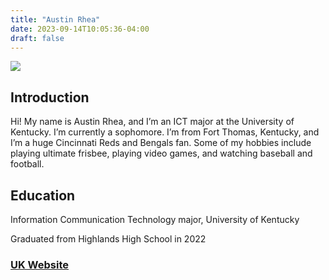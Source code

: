 ```yaml
---
title: "Austin Rhea"
date: 2023-09-14T10:05:36-04:00
draft: false
---
```


![](https://cdn.discordapp.com/attachments/846204617998336020/1157772032444993596/IMG_7529.JPG?ex=6519d2ba&is=6518813a&hm=89952ba1d7d30c49ec2500d4a8024eeaebc265955b49b27273894b8033286939&)

## Introduction
Hi! My name is Austin Rhea, and I’m an ICT major at the University of Kentucky. I’m currently a sophomore. I’m from Fort Thomas, Kentucky, and I’m a huge Cincinnati Reds and Bengals fan. Some of my hobbies include playing ultimate frisbee, playing video games, and watching baseball and football. 


## Education
Information Communication Technology major, University of Kentucky


Graduated from Highlands High School in 2022


### [UK Website](https://www.uky.edu/)


